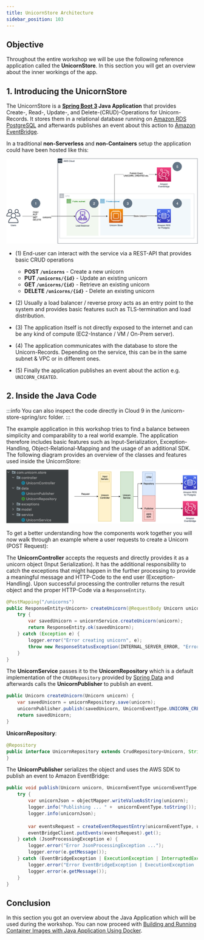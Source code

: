 ```yaml
---
title: UnicornStore Architecture
sidebar_position: 103
---
```


## Objective

Throughout the entire workshop we will be use the following reference application called the **UnicornStore**. In this section you will get an overview about the inner workings of the app.

## 1. Introducing the UnicornStore

The UnicornStore is a **[Spring Boot 3](https://spring.io/projects/spring-boot) Java Application** that provides Create-, Read-, Update-, and Delete-(CRUD)-Operations for Unicorn-Records.
It stores them in a relational database running on [Amazon RDS PostgreSQL](https://aws.amazon.com/rds/postgresql) and afterwards publishes an event about this action to [Amazon EventBridge](https://aws.amazon.com/eventbridge).

In a traditional **non-Serverless** and **non-Containers** setup the application could have been hosted like this:

![architecture-traditional](./images/architecture-traditional.png)

- (1) End-user can interact with the service via a REST-API that provides basic CRUD operations

    - **POST `/unicorns`**          - Create a new unicorn
    - **PUT `/unicorns/{id}`**      - Update an existing unicorn
    - **GET `/unicorns/{id}`**      - Retrieve an existing unicorn
    - **DELETE `/unicorns/{id}`**   - Delete an existing unicorn

- (2) Usually a load balancer / reverse proxy acts as an entry point to the system and provides basic features such as TLS-termination and load distribution.

- (3) The application itself is not directly exposed to the internet and can be any kind of compute (EC2-Instance / VM / On-Prem server).

- (4) The application communicates with the database to store the Unicorn-Records. Depending on the service, this can be in the same subnet & VPC or in different ones.

- (5) Finally the application publishes an event about the action e.g. `UNICORN_CREATED`.

## 2. Inside the Java Code

:::info
You can also inspect the code directly in Cloud 9 in the /unicorn-store-spring/src folder.
:::

The example application in this workshop tries to find a balance between simplicity and comparability to a real world example.
The application therefore includes basic features such as Input-Serialization, Exception-Handling, Object-Relational-Mapping
and the usage of an additional SDK. The following diagram provides an overview of the classes and features used inside
the UnicornStore:

![app-flow](./images/unicornstore-app-flow.png)

To get a better understanding how the components work together you will now walk through an example where a user requests to create a Unicorn (POST Request):

The **UnicornController** accepts the requests and directly provides it as a unicorn object (Input Serialization).
It has the additional responsibility to catch the exceptions that might happen in the further processing to provide a
meaningful message and HTTP-Code to the end user (Exception-Handling). Upon successful processing the controller returns
the result object and the proper HTTP-Code via a `ResponseEntity`.

```java showLineNumbers
@PostMapping("/unicorns")
public ResponseEntity<Unicorn> createUnicorn(@RequestBody Unicorn unicorn) {
    try {
        var savedUnicorn = unicornService.createUnicorn(unicorn);
        return ResponseEntity.ok(savedUnicorn);
    } catch (Exception e) {
        logger.error("Error creating unicorn", e);
        throw new ResponseStatusException(INTERNAL_SERVER_ERROR, "Error creating unicorn", e);
    }
}
```

The **UnicornService** passes it to the **UnicornRepository** which
is a default implementation of the `CRUDRepository` provided by [Spring Data](https://spring.io/projects/spring-data)
and afterwards calls the **UnicornPublisher** to publish an event.

```java showLineNumbers
public Unicorn createUnicorn(Unicorn unicorn) {
    var savedUnicorn = unicornRepository.save(unicorn);
    unicornPublisher.publish(savedUnicorn, UnicornEventType.UNICORN_CREATED);
    return savedUnicorn;
}
```

**UnicornRepository**:

```java showLineNumbers
@Repository
public interface UnicornRepository extends CrudRepository<Unicorn, String > {
}
```

The **UnicornPublisher** serializes the object and uses the AWS SDK to publish an event to Amazon EventBridge:

```java showLineNumbers
public void publish(Unicorn unicorn, UnicornEventType unicornEventType) {
    try {
        var unicornJson = objectMapper.writeValueAsString(unicorn);
        logger.info("Publishing ... " +  unicornEventType.toString());
        logger.info(unicornJson);

        var eventsRequest = createEventRequestEntry(unicornEventType, unicornJson);
        eventBridgeClient.putEvents(eventsRequest).get();
    } catch (JsonProcessingException e) {
        logger.error("Error JsonProcessingException ...");
        logger.error(e.getMessage());
    } catch (EventBridgeException | ExecutionException | InterruptedException e) {
        logger.error("Error EventBridgeException | ExecutionException ...");
        logger.error(e.getMessage());
    }
}
```

## Conclusion

In this section you got an overview about the Java Application which will be used during the workshop. You can now proceed with [Building and Running Container Images with Java Application Using Docker](java/containers/build-image.md).
